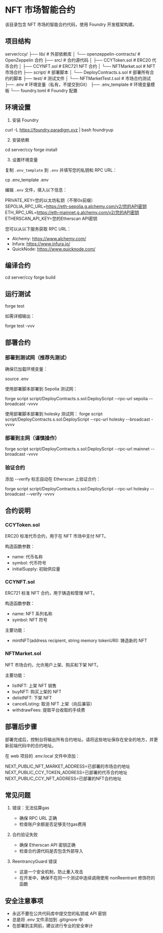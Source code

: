 # NFT 市场智能合约

该目录包含 NFT 市场的智能合约代码，使用 Foundry 开发框架构建。

## 项目结构

server/ccy/
├── lib/                    # 外部依赖库
│   └── openzeppelin-contracts/ # OpenZeppelin 合约
├── src/                    # 合约源代码
│   ├── CCYToken.sol        # ERC20 代币合约
│   ├── CCYNFT.sol          # ERC721 NFT 合约
│   └── NFTMarket.sol       # NFT 市场合约
├── script/                 # 部署脚本
│   └── DeployContracts.s.sol # 部署所有合约的脚本
├── test/                   # 测试文件
│   └── NFTMarketTest.t.sol # 市场合约测试
├── .env                    # 环境变量（私有，不提交到Git）
├── .env_template           # 环境变量模板
└── foundry.toml            # Foundry 配置

## 环境设置

1. 安装 Foundry

curl -L https://foundry.paradigm.xyz | bash
foundryup

2. 安装依赖

cd server/ccy
forge install

3. 设置环境变量

复制 `.env_template` 到 `.env` 并填写您的私钥和 RPC URL：

cp .env_template .env

编辑 `.env` 文件，填入以下信息：

PRIVATE_KEY=您的以太坊私钥（不带0x前缀）
SEPOLIA_RPC_URL=https://eth-sepolia.g.alchemy.com/v2/您的API密钥
ETH_RPC_URL=https://eth-mainnet.g.alchemy.com/v2/您的API密钥
ETHERSCAN_API_KEY=您的Etherscan API密钥

您可以从以下服务获取 RPC URL：
- Alchemy: https://www.alchemy.com/
- Infura: https://www.infura.io/
- QuickNode: https://www.quicknode.com/

## 编译合约

cd server/ccy
forge build

## 运行测试

forge test

如需详细输出：

forge test -vvv

## 部署合约

### 部署到测试网（推荐先测试）

确保已加载环境变量：

source .env

使用部署脚本部署到 Sepolia 测试网：

forge script script/DeployContracts.s.sol:DeployScript --rpc-url sepolia --broadcast -vvvv


使用部署脚本部署到 holesky 测试网：
forge script script/DeployContracts.s.sol:DeployScript --rpc-url holesky --broadcast -vvvv


### 部署到主网（谨慎操作）

forge script script/DeployContracts.s.sol:DeployScript --rpc-url mainnet --broadcast -vvvv

### 验证合约

添加 --verify 标志自动在 Etherscan 上验证合约：

forge script script/DeployContracts.s.sol:DeployScript --rpc-url holesky --broadcast --verify -vvvv

## 合约说明

### CCYToken.sol

ERC20 标准代币合约，用于在 NFT 市场中支付 NFT。

构造函数参数：
- name: 代币名称
- symbol: 代币符号
- initialSupply: 初始供应量

### CCYNFT.sol

ERC721 标准 NFT 合约，用于铸造和管理 NFT。

构造函数参数：
- name: NFT 系列名称
- symbol: NFT 符号

主要功能：
- mintNFT(address recipient, string memory tokenURI): 铸造新的 NFT

### NFTMarket.sol

NFT 市场合约，允许用户上架、购买和下架 NFT。

主要功能：
- listNFT: 上架 NFT 销售
- buyNFT: 购买上架的 NFT
- delistNFT: 下架 NFT
- cancelListing: 取消 NFT 上架（向后兼容）
- withdrawFees: 提取平台收取的手续费

## 部署后步骤

部署完成后，控制台将输出所有合约地址。请将这些地址保存在安全的地方，并更新前端代码中的合约地址。

在 web 项目的 .env.local 文件中添加：

NEXT_PUBLIC_NFT_MARKET_ADDRESS=已部署的市场合约地址
NEXT_PUBLIC_CCY_TOKEN_ADDRESS=已部署的代币合约地址
NEXT_PUBLIC_CCY_NFT_ADDRESS=已部署的NFT合约地址

## 常见问题

1. 错误：无法估算gas
   - 确保 RPC URL 正确
   - 检查账户余额是否足够支付gas费用

2. 合约验证失败
   - 确保 Etherscan API 密钥正确
   - 检查合约源代码是否包含外部导入

3. ReentrancyGuard 错误
   - 这是一个安全机制，防止重入攻击
   - 在开发中，确保不在同一个测试中连续调用使用 nonReentrant 修饰符的函数

## 安全注意事项

- 永远不要在公共代码库中提交您的私钥或 API 密钥
- 总是将 .env 文件添加到 .gitignore 中
- 在部署到主网前，建议进行专业的安全审计 